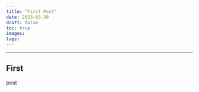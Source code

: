 ```yaml
---
title: “First Post"
date: 2023-03-30
draft: false
toc: true
images:
tags: 
---
```


----
## First

post